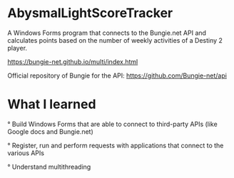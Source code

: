 # AbysmalLightScoreTracker

A Windows Forms program that connects to the Bungie.net API
and calculates points based on the number of weekly activities
of a Destiny 2 player.

https://bungie-net.github.io/multi/index.html

Official repository of Bungie for the API: 
https://github.com/Bungie-net/api

# What I learned

° Build Windows Forms that are able to connect to third-party APIs (like Google docs and Bungie.net)

° Register, run and perform requests with applications that connect to the various APIs

° Understand multithreading
